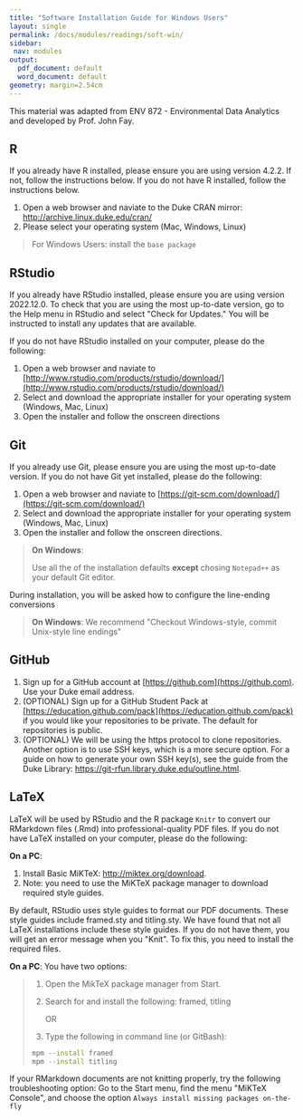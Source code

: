 ```yaml
---
title: "Software Installation Guide for Windows Users"
layout: single
permalink: /docs/modules/readings/soft-win/
sidebar:
 nav: modules
output:
  pdf_document: default
  word_document: default
geometry: margin=2.54cm
---
```


This material was adapted from ENV 872 - Environmental Data Analytics and developed by Prof. John Fay.

## R

If you already have R installed, please ensure you are using version 4.2.2. If not, follow the instructions below. If you do not have R installed, follow the instructions below.

1. Open a web browser and naviate to the Duke CRAN mirror: http://archive.linux.duke.edu/cran/
2. Please select your operating system (Mac, Windows, Linux)

>    For Windows Users: install the `base package`

## RStudio
If you already have RStudio installed, please ensure you are using version 2022.12.0. To check that you are using the most up-to-date version, go to the Help menu in RStudio and select "Check for Updates." You will be instructed to install any updates that are available.

If you do not have RStudio  installed on your computer, please do the following:

1. Open a web browser and naviate to [http://www.rstudio.com/products/rstudio/download/](http://www.rstudio.com/products/rstudio/download/)
2. Select and download the appropriate installer for your operating system (Windows, Mac, Linux)
3. Open the installer and follow the onscreen directions


## Git
If you already use Git, please ensure you are using the most up-to-date version.
If you do not have Git yet installed, please do the following:

1. Open a web browser and naviate to [https://git-scm.com/download/](https://git-scm.com/download/)
2. Select and download the appropriate installer for your operating system (Windows, Mac, Linux)
3. Open the installer and follow the onscreen directions.


> **On Windows**: 
> 
> Use all the of the installation defaults **except** chosing `Notepad++` as your default Git editor. 
  

During installation, you will be asked how to configure the line-ending conversions
 
> **On Windows**: We recommend "Checkout Windows-style, commit Unix-style line endings"


## GitHub

1. Sign up for a GitHub account at [https://github.com](https://github.com). Use your Duke email address.
2. (OPTIONAL) Sign up for a GitHub Student Pack at [https://education.github.com/pack](https://education.github.com/pack) if you would like your repositories to be private. The default for repositories is public.
3. (OPTIONAL) We will be using the https protocol to clone repositories. Another option is to use SSH keys, which is a more secure option. For a guide on how to generate your own SSH key(s), see the guide from the Duke Library: https://git-rfun.library.duke.edu/outline.html.
    
## LaTeX
LaTeX will be used by RStudio and the R package `Knitr` to convert our RMarkdown files (.Rmd) into professional-quality PDF files. 
If you do not have LaTeX installed on your computer, please do the following: 

**On a PC**:

1. Install Basic MiKTeX: http://miktex.org/download.
2. Note: you need to use the MiKTeX package manager to download required style guides. 

By default, RStudio uses style guides to format our PDF documents. 
These style guides include framed.sty and titling.sty.
We have found that not all LaTeX installations include these style guides.
If you do not have them, you will get an error message when you "Knit".
To fix this, you need to install the required files.

**On a PC**:
You have two options:
  
> 1. Open the MikTeX package manager from Start.
> 2. Search for and install the following: framed, titling
>     
>     OR
>   
> 1. Type the following in command line (or GitBash):
> ```sh        
> mpm --install framed
> mpm --install titling
> ```

If your RMarkdown documents are not knitting properly, try the following troubleshooting option: 
Go to the Start menu, find the menu "MiKTeX Console", and choose the option `Always install missing packages on-the-fly`
